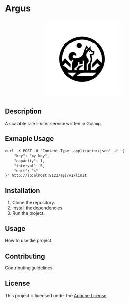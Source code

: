 # Argus

<p align="center">
    <img src="argusdb.png" alt="Project Image" width="50%">
</p>

## Description

A scalable rate limiter service written in Golang.

## Exmaple Usage

```
curl -X POST -H "Content-Type: application/json" -d '{
    "key": "my_key",
    "capacity": 1,
    "interval": 5,
    "unit": "s"
}' http://localhost:8123/api/v1/limit
```

## Installation

1. Clone the repository.
2. Install the dependencies.
3. Run the project.

## Usage

How to use the project.

## Contributing

Contributing guidelines.

## License

This project is licensed under the [Apache License](LICENSE).